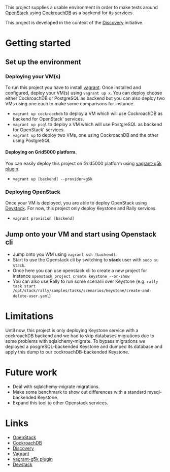 This project supplies a usable environment in order to make tests around [OpenStack][1] using [CockroachDB][2] as a backend for its services.

This project is developed in the context of the [Discovery][3] initiative.

# Getting started

## Set up the environment
### Deploying your VM(s)
To run this project you have to install [vagrant][4]. Once installed and configured, deploy your VM(s) using `vagrant up x`. You can deploy choose either CockroachDB or PostgreSQL as backend but you can also deploy two VMs using one each to make some comparisons for instance.
* `vagrant up cockroachdb` to deploy a VM which will use CockroachDB as backend for OpenStack' services.
* `vagrant up psql` to deploy a VM which will use PostgreSQL as backend for OpenStack' services.
* `vagrant up` to deploy two VMs, one using CockroachDB and the other using PostgreSQL.

#### Deploying on Grid5000 platform.
You can easily deploy this project on Grid5000 platform using [vagrant-g5k plugin][5].
* `vagrant up [backend] --provider=g5k`

### Deploying OpenStack
Once your VM is deployed, you are able to deploy OpenStack using [Devstack][6]. For now, this project only deploy Keystone and Rally services.
* `vagrant provision [backend]`

## Jump onto your VM and start using Openstack cli

* Jump onto you WM using `vagrant ssh [backend]`.
* Start to use the Openstack cli by switching to **stack** user with `sudo su stack`.
* Once here you can use openstack cli to create a new project for instance `openstack project create keystone --or-show`
* You can also use Rally to run some scenarii over Keystone (e.g. `rally task start /opt/stack/rally/samples/tasks/scenarios/keystone/create-and-delete-user.yaml`) 

# Limitations

Until now, this project is only deploying Keystone service with a cockroachDB backend and we had to skip databases migrations due to some problems with sqlalchemy-migrate. To bypass migrations we deployed a posgreSQL-backended Keystone and dumped its database and apply this dump to our cockroachDB-backended Keystone.  

# Future work

* Deal with sqlalchemy-migrate migrations.
* Make some benchmark to show out differences with a standard mysql-backended Keystone.
* Expand this tool to other Openstack services.

# Links

* [OpenStack][1]
* [CockroachDB][2]
* [Discovery][3]
* [Vagrant][4]
* [vagrant-g5k plugin][5]
* [Devstack][6]


[1]: https://openstack.org
[2]: https://cockroachlabs.com/
[3]: https://beyondtheclouds.github.io/
[4]: https://vagrantup.com/
[5]: https://github.com/msimonin/vagrant-g5k
[6]: https://github.com/openstack-dev/devstack
